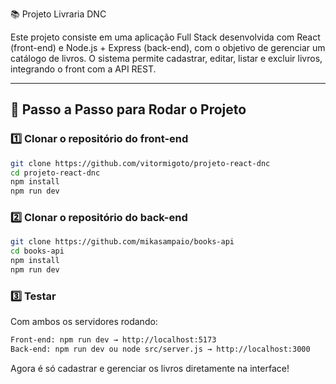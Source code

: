 📚 Projeto Livraria DNC

Este projeto consiste em uma aplicação Full Stack desenvolvida com React (front-end) e Node.js + Express (back-end), com o objetivo de gerenciar um catálogo de livros.
O sistema permite cadastrar, editar, listar e excluir livros, integrando o front com a API REST.

---

## 🚀 Passo a Passo para Rodar o Projeto

### 1️⃣ Clonar o repositório do front-end

```bash
git clone https://github.com/vitormigoto/projeto-react-dnc
cd projeto-react-dnc
npm install
npm run dev
```

### 2️⃣ Clonar o repositório do back-end

```bash
git clone https://github.com/mikasampaio/books-api
cd books-api
npm install
npm run dev
```

### 3️⃣ Testar
Com ambos os servidores rodando:
```bash
Front-end: npm run dev → http://localhost:5173
Back-end: npm run dev ou node src/server.js → http://localhost:3000
```

Agora é só cadastrar e gerenciar os livros diretamente na interface!
